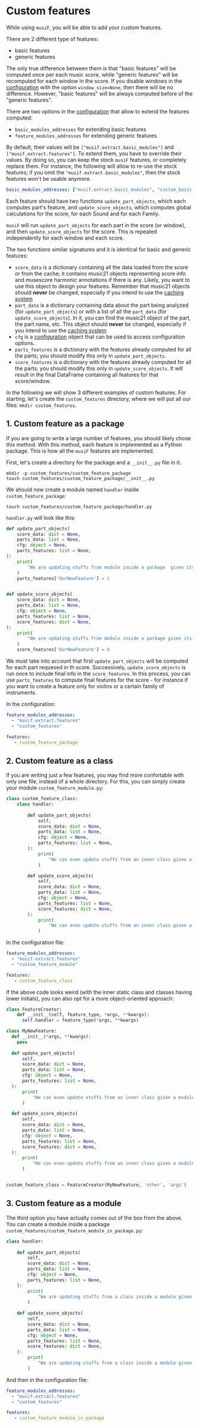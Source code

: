 # Custom features

While using `musiF`, you will be able to add your custom features.

There are 2 different type of features:
* basic features
* generic features

The only true difference between them is that "basic features" will be computed once per
each music score, while "generic features" will be recomputed for each window in the
score. If you disable windows in the [configuration](Configuration.html) with the option
`window_size=None`, then there will be no difference. However, "basic features" will be
always computed before of the "generic features".

There are two options in the [configuration](Configuration.html) that allow to extend the
features computed:
* `basic_modules_addresses` for extending basic features
* `feature_modules_addresses` for extending generic features

By default, their values will be `["musif.extract.basic_modules"]` and
`["musif.extract.features"]`. To extend them, you have to override their values. By
doing so, you can keep the stock `musiF` features, or completely replace them. For
instance, the following will allow to re-use the stock features; if you omit the
`"musif.extract.basic_modules"`, then the stock features won't be usable anymore.

```yaml
basic_modules_addresses: ["musif.extract.basic_modules", "custom_basic_modules"]
```

Each feature should have two functions `update_part_objects`, which each computes part's feature, and
`update_score_objects`, which computes global calculations for the score, for each Sound and for each Family.

`musiF` will run `update_part_objects` for each part in the score (or
window), and then `update_score_objects` for the score. This is repeated independently
for each window and each score.

The two functions similar signatures and it is identical for basic and
generic features:
* `score_data` is a dictionary containing all the data loaded from the score or from the
  cache; it contains music21 objects representing score info and musescore harmonic annotations if there is any.
  Likely, you want to use this object to design your features. Remember that music21 objects
  should **never** be changed, especially if you intend to use the [caching
  system](Caching.html)
* `part_data` is a dictionary containing data about the part being analyzed (for
  `update_part_objects`) or with a list of all the `part_data` (for
  `update_score_objects`). In it, you can find the music21 object of the part, the part
  name, etc. This object should **never** be changed, especially if you intend to use
  the [caching system](Caching.html)
* `cfg` is a [configuration](Configuration.html) object that can be used to access
  configuration options.
* `parts_features` is a dictionary with the features already computed for all the
  parts; you should modify this only in `update_part_objects`.
* `score_features` is a dictionary with the features already computed for all the
  parts; you should modify this only in `update_score_objects`. It will result in the
  final DataFrame containing all features for that score/window. 


In the following we will show 3 different examples of custom features. For starting,
let's create the `custom_features` directory, where we will put all our files: 
`mkdir custom_features`.

## 1. Custom feature as a package

If you are going to write a large number of features, you should likely chose this
method. With this method, each feature is implemented as a Python package. This is how
all the `musiF` features are implemented.

First, let's create a directory for the package and a `__init__.py` file in it:
```shell
mkdir -p custom_features/custom_feature_package 
touch custom_features/custom_feature_package/__init__.py
```

We should now create a module named `handler` inside `custom_feature_package`:
```shell
touch custom_features/custom_feature_package/handler.py
```

`handler.py` will look like this:
```python
def update_part_objects(
    score_data: dict = None,
    parts_data: list = None,
    cfg: object = None,
    parts_features: list = None,
):
    print(
        "We are updating stuffs from module inside a package  given its parent package (part)!"
    )
    parts_features['OurNewFeature'] = 1


def update_score_objects(
    score_data: dict = None,
    parts_data: list = None,
    cfg: object = None,
    parts_features: list = None,
    score_features: dict = None,
):
    print(
        "We are updating stuffs from module inside a package given its parent package (score)!"
    )
    score_features['OurNewFeature'] = 0
```
We must take into account that first `update_part_objects` will be computed for each
part requesed in th score. Successively, `update_score_objects` is run once to include
final info in the `score_features`. In this process, you can use `parts_features` to
compute final features for the score - for instance if you want to create a feature only
for violins or a certain family of instruments.

In the configuration:
```yaml
feature_modules_addresses: 
  - "musif.extract.features"
  - "custom_features"

features:
   - custom_feature_package
```

## 2. Custom feature as a class

If you are writing just a few features, you may find more confortable with only one file,
instead of a whole directory. For this, you can simply create your module
`custom_feature_module.py`:

```python
class custom_feature_class:
    class handler:
        
        def update_part_objects(
            self,
            score_data: dict = None,
            parts_data: list = None,
            cfg: object = None,
            parts_features: list = None,
        ):
            print(
                "We can even update stuffs from an inner class given a module (part)!"
            )

        def update_score_objects(
            self,
            score_data: dict = None,
            parts_data: list = None,
            cfg: object = None,
            parts_features: list = None,
            score_features: dict = None,
        ):
            print(
                "We can even update stuffs from an inner class given a module (score)!"
            )

```

In the configuration file:
```yaml
feature_modules_addresses: 
  - "musif.extract.features"
  - "custom_feature_module"

features:
   - custom_feature_class
```

If the above code looks weird (with the inner static class and classes having lower
initials), you can also opt for a more object-oriented approach:

```python
class FeatureCreator:
    def __init__(self, feature_type, *args, **kwargs):
      self.handler = feature_type(*args, **kwargs)

class MyNewFeature:
  def __init__(*args, **kwargs):
    pass
    
  def update_part_objects(
      self,
      score_data: dict = None,
      parts_data: list = None,
      cfg: object = None,
      parts_features: list = None,
  ):
      print(
          "We can even update stuffs from an inner class given a module (part)!"
      )

  def update_score_objects(
      self,
      score_data: dict = None,
      parts_data: list = None,
      cfg: object = None,
      parts_features: list = None,
      score_features: dict = None,
  ):
      print(
          "We can even update stuffs from an inner class given a module (score)!"
      )


custom_feature_class = FeatureCreator(MyNewFeature, 'other', 'args')
```

## 3. Custom feature as a module

The third option you have actually comes out of the box from the above. You can create a
module inside a package `custom_features/custom_feature_module_in_package.py`:

```python
class handler:
    
    def update_part_objects(
        self,
        score_data: dict = None,
        parts_data: list = None,
        cfg: object = None,
        parts_features: list = None,
    ):
        print(
            "We are updating stuffs from a class inside a module given a package (part)!"
        )
        
    def update_score_objects(
        self,
        score_data: dict = None,
        parts_data: list = None,
        cfg: object = None,
        parts_features: list = None,
        score_features: dict = None,
    ):
        print(
            "We are updating stuffs from a class inside a module given a package (score)!"
        )

```

And then in the configuration file:
```yaml
feature_modules_addresses: 
  - "musif.extract.features"
  - "custom_features"

features:
   - custom_feature_module_in_package
```
